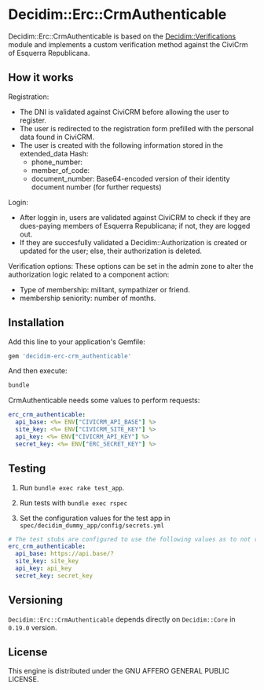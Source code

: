 # Decidim::Erc::CrmAuthenticable

Decidim::Erc::CrmAuthenticable is based on the [Decidim::Verifications](https://github.com/decidim/decidim/tree/master/decidim-verifications#decidimverifications) module and implements a custom verification method against the CiviCrm of Esquerra Republicana.

## How it works

Registration:
- The DNI is validated against CiviCRM before allowing the user to register.
- The user is redirected to the registration form prefilled with the personal data found in CiviCRM.
- The user is created with the following information stored in the extended_data Hash:
  - phone_number:
  - member_of_code:
  - document_number: Base64-encoded version of their identity document number (for further requests)

Login:
- After loggin in, users are validated against CiviCRM to check if they are dues-paying members of Esquerra Republicana; if not, they are logged out.
- If they are succesfully validated a Decidim::Authorization is created or updated for the user; else, their authorization is deleted.

Verification options:
These options can be set in the admin zone to alter the authorization logic related to a component action:
- Type of membership: militant, sympathizer or friend.
- membership seniority: number of months.

## Installation

Add this line to your application's Gemfile:

```ruby
gem 'decidim-erc-crm_authenticable'
```

And then execute:

```bash
bundle
```

CrmAuthenticable needs some values to perform requests:

```yml
erc_crm_authenticable:
  api_base: <%= ENV["CIVICRM_API_BASE"] %>
  site_key: <%= ENV["CIVICRM_SITE_KEY"] %>
  api_key: <%= ENV["CIVICRM_API_KEY"] %>
  secret_key: <%= ENV["ERC_SECRET_KEY"] %>
```

## Testing

1. Run `bundle exec rake test_app`.

2. Run tests with `bundle exec rspec`

3. Set the configuration values for the test app in `spec/decidim_dummy_app/config/secrets.yml`

```yaml
# The test stubs are configured to use the following values as to not reveal the real ones.
erc_crm_authenticable:
  api_base: https://api.base/?
  site_key: site_key
  api_key: api_key
  secret_key: secret_key
```

## Versioning

`Decidim::Erc::CrmAuthenticable` depends directly on `Decidim::Core` in `0.19.0` version.

## License

This engine is distributed under the GNU AFFERO GENERAL PUBLIC LICENSE.
